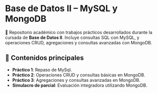 # Base de Datos II – MySQL y MongoDB

📘 Repositorio académico con trabajos prácticos desarrollados durante la cursada de **Base de Datos II**. Incluye consultas SQL con MySQL, y operaciones CRUD, agregaciones y consultas avanzadas con MongoDB.

## 🧠 Contenidos principales
- **Práctico 1**: Repaso de MySql.
- **Práctico 2**: Operaciones CRUD y consultas básicas en MongoDB.
- **Práctico 3**: Agregaciones y consultas avanzadas en MongoDB.
- **Simulacro de parcial**: Evaluación integradora utilizando MongoDB.
